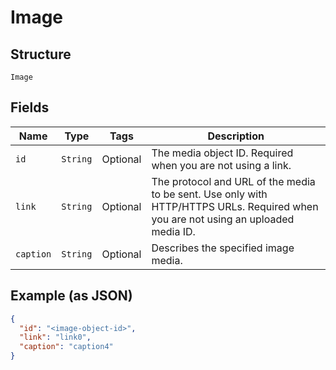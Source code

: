 
# Image

## Structure

`Image`

## Fields

| Name | Type | Tags | Description |
|  --- | --- | --- | --- |
| `id` | `String` | Optional | The media object ID. Required when you are not using a link. |
| `link` | `String` | Optional | The protocol and URL of the media to be sent. Use only with HTTP/HTTPS URLs. Required when you are not using an uploaded media ID. |
| `caption` | `String` | Optional | Describes the specified image media. |

## Example (as JSON)

```json
{
  "id": "<image-object-id>",
  "link": "link0",
  "caption": "caption4"
}
```

